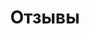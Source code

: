 ---
# Feel free to add content and custom Front Matter to this file.
# To modify the layout, see https://jekyllrb.com/docs/themes/#overriding-theme-defaults

layout: feedback
menu: Отзывы
title: Отзывы
permalink: /feedback/
---